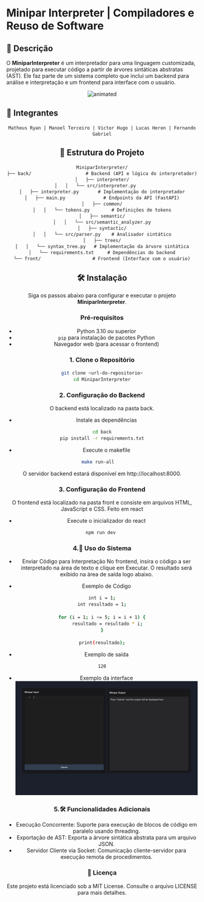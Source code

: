 # Minipar Interpreter | Compiladores e Reuso de Software

## 📖 Descrição

O **MiniparInterpreter** é um interpretador para uma linguagem customizada, projetado para executar código a partir de árvores sintáticas abstratas (AST). Ele faz parte de um sistema completo que inclui um backend para análise e interpretação e um frontend para interface com o usuário.

<p align="center">
  <img src="https://user-images.githubusercontent.com/91018438/204195385-acc6fcd4-05a7-4f25-87d1-cb7d5cc5c852.png" alt="animated" />
</p>

## 👥 Integrantes

<center>


  
    Matheus Ryan | Manoel Terceiro | Victor Hugo | Lucas Heron | Fernando Gabriel
 </center>

<center>

## 📁 Estrutura do Projeto

```plaintext
MiniparInterpreter/
├── back/                    # Backend (API e lógica do interpretador)
│   ├── interpreter/
│   │   └── src/interpreter.py     
│   ├── interpreter.py       # Implementação do interpretador
│   ├── main.py              # Endpoints da API (FastAPI)
│   ├── common/
│   │   └── tokens.py        # Definições de tokens
│   ├── semantic/
│   │   └── src/semantic_analyzer.py
│   ├── syntactic/
│   │   └── src/parser.py    # Analisador sintático
│   ├── trees/
│   │   └── syntax_tree.py   # Implementação da árvore sintática
│   └── requirements.txt     # Dependências do backend
└── front/                   # Frontend (Interface com o usuário)
```

## 🛠️ Instalação

Siga os passos abaixo para configurar e executar o projeto **MiniparInterpreter**.

### Pré-requisitos

- Python 3.10 ou superior
- `pip` para instalação de pacotes Python
- Navegador web (para acessar o frontend)

### 1. Clone o Repositório

```bash
git clone <url-do-repositorio>
cd MiniparInterpreter
```

### 2. Configuração do Backend
O backend está localizado na pasta back.

* Instale as dependências
```bash
cd back
pip install -r requirements.txt
```

* Execute o makefile
```bash
make run-all   
```
O servidor backend estará disponível em http://localhost:8000.

### 3. Configuração do Frontend
O frontend está localizado na pasta front e consiste em arquivos HTML, JavaScript e CSS. Feito em react

* Execute o inicializador do react
```bash
npm run dev 
```

### 4.🚀 Uso do Sistema

* Enviar Código para Interpretação
No frontend, insira o código a ser interpretado na área de texto e clique em Executar. O resultado será exibido na área de saída logo abaixo.

* Exemplo de Código

```bash
int i = 1;
int resultado = 1;

for (i = 1; i <= 5; i = i + 1) {
    resultado = resultado * i;
}

print(resultado);
```

* Exemplo de saída
```bash
120
```

* Exemplo da interface
![interface](src/image.png)

### 5.🛠️ Funcionalidades Adicionais
* Execução Concorrente: Suporte para execução de blocos de código em paralelo usando threading.
* Exportação de AST: Exporta a árvore sintática abstrata para um arquivo JSON.
* Servidor Cliente via Socket: Comunicação cliente-servidor para execução remota de procedimentos.

### 📄 Licença
Este projeto está licenciado sob a MIT License. Consulte o arquivo LICENSE para mais detalhes.
